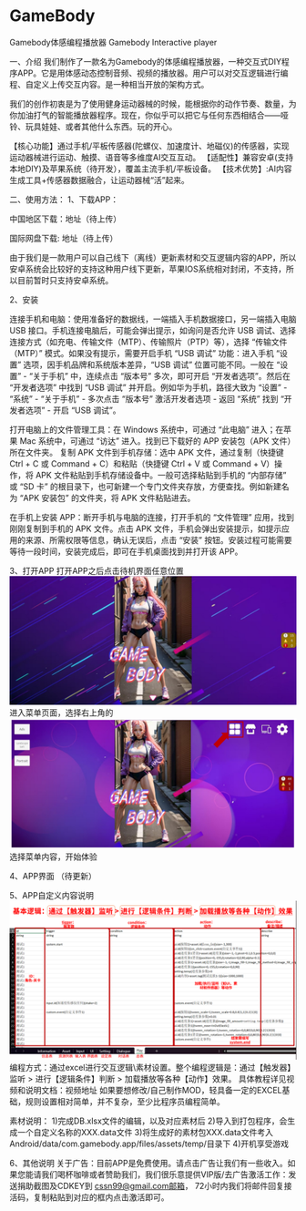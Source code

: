 # GameBody

Gamebody体感编程播放器
Gamebody Interactive player

一、介绍
我们制作了一款名为Gamebody的体感编程播放器，一种交互式DIY程序APP。它是用体感动态控制音频、视频的播放器。用户可以对交互逻辑进行编程、自定义上传交互内容。是一种相当开放的架构方式。

我们的创作初衷是为了使用健身运动器械的时候，能根据你的动作节奏、数量，为你加油打气的智能播放器程序。现在，你似乎可以把它与任何东西相结合——哑铃、玩具娃娃、或者其他什么东西。玩的开心。

【核心功能】通过手机/平板传感器(陀螺仪、加速度计、地磁仪)的传感器，实现运动器械进行运动、触摸、语音等多维度AI交互互动。
【适配性】兼容安卓(支持本地DIY)及苹果系统（待开发），覆盖主流手机/平板设备。
【技术优势】:AI内容生成工具+传感器数据融合，让运动器械“活”起来。


二、使用方法：
1、下载APP：

中国地区下载：地址（待上传）

国际网盘下载:  地址（待上传）

由于我们是一款用户可以自己线下（离线）更新素材和交互逻辑内容的APP，所以安卓系统会比较好的支持这种用户线下更新，苹果IOS系统相对封闭，不支持，所以目前暂时只支持安卓系统。

2、安装

连接手机和电脑：使用准备好的数据线，一端插入手机数据接口，另一端插入电脑 USB 接口。手机连接电脑后，可能会弹出提示，如询问是否允许 USB 调试、选择连接方式（如充电、传输文件（MTP）、传输照片（PTP）等），选择 “传输文件（MTP）” 模式。​如果没有提示，需要开启手机 “USB 调试” 功能：进入手机 “设置” 选项，因手机品牌和系统版本差异，“USB 调试” 位置可能不同。一般在 “设置” - “关于手机” 中，连续点击 “版本号” 多次，即可开启 “开发者选项”。然后在 “开发者选项” 中找到 “USB 调试” 并开启。例如华为手机，路径大致为 “设置” - “系统” - “关于手机” - 多次点击 “版本号” 激活开发者选项 - 返回 “系统” 找到 “开发者选项” - 开启 “USB 调试”。

打开电脑上的文件管理工具：在 Windows 系统中，可通过 “此电脑” 进入；在苹果 Mac 系统中，可通过 “访达” 进入。找到已下载好的 APP 安装包（APK 文件）所在文件夹。​
复制 APK 文件到手机存储：选中 APK 文件，通过复制（快捷键 Ctrl + C 或 Command + C）和粘贴（快捷键 Ctrl + V 或 Command + V）操作，将 APK 文件粘贴到手机存储设备中。一般可选择粘贴到手机的 “内部存储” 或 “SD 卡” 的根目录下，也可新建一个专门文件夹存放，方便查找。例如新建名为 “APK 安装包” 的文件夹，将 APK 文件粘贴进去。​

在手机上安装 APP：断开手机与电脑的连接，打开手机的 “文件管理” 应用，找到刚刚复制到手机的 APK 文件。点击 APK 文件，手机会弹出安装提示，如提示应用的来源、所需权限等信息，确认无误后，点击 “安装” 按钮。安装过程可能需要等待一段时间，安装完成后，即可在手机桌面找到并打开该 APP。

3、打开APP
打开APP之后点击待机界面任意位置
![图片1](https://github.com/newbiecarlos/GameBody/blob/main/%E5%9B%BE%E7%89%871.png)
进入菜单页面，选择右上角的
![图片2](https://github.com/newbiecarlos/GameBody/blob/main/%E5%9B%BE%E7%89%872.png)
选择菜单内容，开始体验

4、APP界面
（待更新）

5、APP自定义内容说明
![图片3](https://github.com/newbiecarlos/GameBody/blob/main/%E5%9B%BE%E7%89%873.png)
编程方式：通过excel进行交互逻辑\素材设置。整个编程逻辑是：通过【触发器】监听 > 进行【逻辑条件】判断 > 加载播放等各种【动作】效果。
具体教程详见视频和说明文档：视频地址
如果要想修改/自己制作MOD，轻具备一定的EXCEL基础，规则设置相对简单，并不复杂，至少比程序员编程简单。

素材说明：
1)完成DB.xlsx文件的编辑，以及对应素材后
2)导入到打包程序，会生成一个自定义名称的XXX.data文件
3)将生成好的素材包XXX.data文件考入Android/data/com.gamebody.app/files/assets/temp/目录下
4)开机享受游戏

6、其他说明
关于广告：目前APP是免费使用。请点击广告让我们有一些收入。如果您能请我们喝杯咖啡或者赞助我们，我们很乐意提供VIP版/去广告激活工作：发送捐助截图及CDKEY到 cssn99@gmail.com邮箱， 72小时内我们将邮件回复接活码，复制粘贴到对应的框内点击激活即可。



